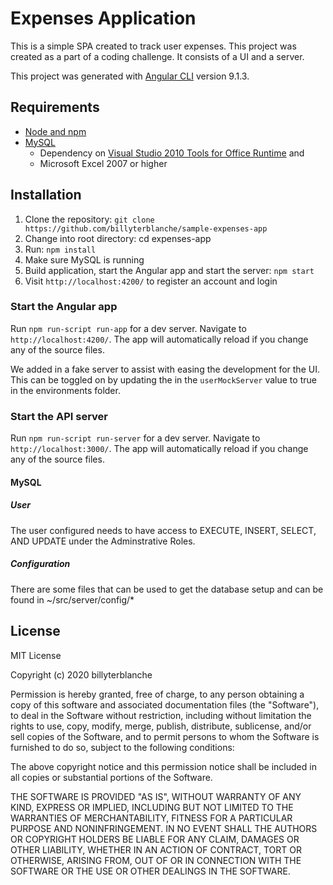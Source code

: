 # Expenses Application

This is a simple SPA created to track user expenses. This project was created as a part of a coding challenge. It consists of a UI and a server.

This project was generated with [Angular CLI](https://github.com/angular/angular-cli) version 9.1.3.

## Requirements

- [Node and npm](http://nodejs.org)
- [MySQL](https://dev.mysql.com/doc/refman/5.7/en/installing.html)
  - Dependency on [Visual Studio 2010 Tools for Office Runtime](https://www.microsoft.com/en-us/download/details.aspx?id=48217) and
  - Microsoft Excel 2007 or higher

## Installation

1. Clone the repository: `git clone https://github.com/billyterblanche/sample-expenses-app`
2. Change into root directory: cd expenses-app
3. Run: `npm install`
4. Make sure MySQL is running
5. Build application, start the Angular app and start the server: `npm start`
6. Visit `http://localhost:4200/` to register an account and login

### Start the Angular app

Run `npm run-script run-app` for a dev server. Navigate to `http://localhost:4200/`. The app will automatically reload if you change any of the source files.

We added in a fake server to assist with easing the development for the UI. This can be toggled on by updating the in the `userMockServer` value to true in the environments folder.

### Start the API server

Run `npm run-script run-server` for a dev server. Navigate to `http://localhost:3000/`. The app will automatically reload if you change any of the source files.

#### MySQL

##### User

The user configured needs to have access to EXECUTE, INSERT, SELECT, AND UPDATE under the Adminstrative Roles.

##### Configuration

There are some files that can be used to get the database setup and can be found in ~/src/server/config/*

## License

MIT License

Copyright (c) 2020 billyterblanche

Permission is hereby granted, free of charge, to any person obtaining a copy
of this software and associated documentation files (the "Software"), to deal
in the Software without restriction, including without limitation the rights
to use, copy, modify, merge, publish, distribute, sublicense, and/or sell
copies of the Software, and to permit persons to whom the Software is
furnished to do so, subject to the following conditions:

The above copyright notice and this permission notice shall be included in all
copies or substantial portions of the Software.

THE SOFTWARE IS PROVIDED "AS IS", WITHOUT WARRANTY OF ANY KIND, EXPRESS OR
IMPLIED, INCLUDING BUT NOT LIMITED TO THE WARRANTIES OF MERCHANTABILITY,
FITNESS FOR A PARTICULAR PURPOSE AND NONINFRINGEMENT. IN NO EVENT SHALL THE
AUTHORS OR COPYRIGHT HOLDERS BE LIABLE FOR ANY CLAIM, DAMAGES OR OTHER
LIABILITY, WHETHER IN AN ACTION OF CONTRACT, TORT OR OTHERWISE, ARISING FROM,
OUT OF OR IN CONNECTION WITH THE SOFTWARE OR THE USE OR OTHER DEALINGS IN THE
SOFTWARE.
